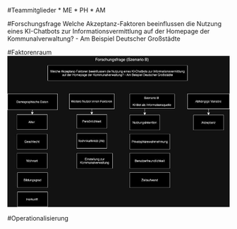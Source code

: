 \#Teammitglieder \* ME \* PH \* AM

\#Forschungsfrage Welche Akzeptanz-Faktoren beeinflussen die Nutzung
eines KI-Chatbots zur Informationsvermittlung auf der Homepage der
Kommunalverwaltung? - Am Beispiel Deutscher Großstädte

\#Faktorenraum ![Faktorenraum](readme_files/Faktorenraum.JPG)

\#Operationalisierung
